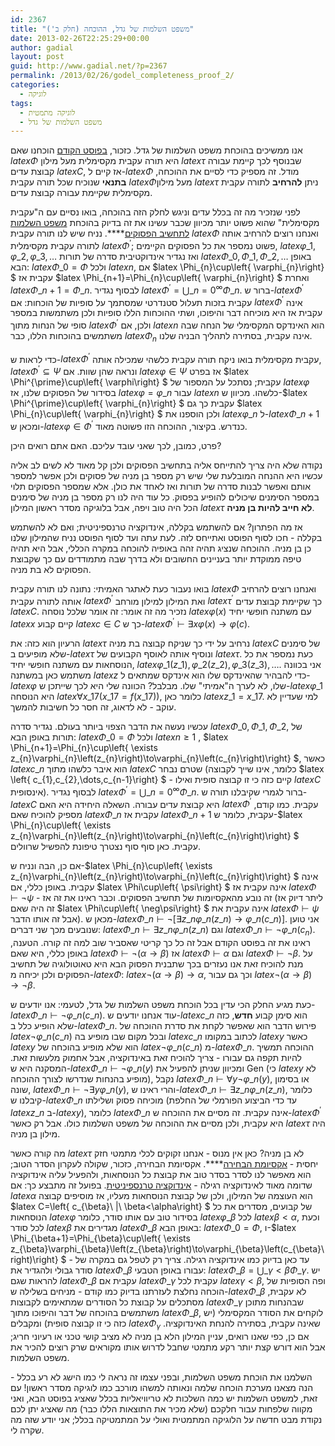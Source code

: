 ```yaml
---
id: 2367
title: "משפט השלמות של גדל, ההוכחה (חלק ב')"
date: 2013-02-26T22:25:29+00:00
author: gadial
layout: post
guid: http://www.gadial.net/?p=2367
permalink: /2013/02/26/godel_completeness_proof_2/
categories:
  - לוגיקה
tags:
  - לוגיקה מתמטית
  - משפט השלמות של גדל
---
```

אנו ממשיכים בהוכחת משפט השלמות של גדל. כזכור, [בפוסט הקודם](http://www.gadial.net/2013/02/25/godel_completeness_proof_1/) הוכחנו שאם $latex \Phi$ היא תורה עקבית מקסימלית מעל מילון $latex \tau$ שבנוסף לכך קיימת עבורה קבוצת עדים $latex C$, אז קיים ל-$latex \Phi$ מודל. זה מספיק כדי לסיים את ההוכחה, **בתנאי** שנוכיח שכל תורה עקבית $latex \Phi$מעל מילון $latex \tau$ ניתן **להרחיב** לתורה עקבית מקסימלית שקיימת עבורה קבוצת עדים.

לפני שנזכיר מה זה בכלל עדים וניגש לחלק הזה בהוכחה, בואו נסיים עם ה"עקבית מקסימלית" שהוא פשוט יותר מכיוון שכבר עשינו את זה בדיוק בהוכחת [משפט השלמות לתחשיב הפסוקים](http://www.gadial.net/2012/04/08/propositional_calculus_completeness/)****. נניח שיש לנו תורה עקבית $latex \Phi$ ואנחנו רוצים להרחיב אותה לתורה עקבית מקסימלית $latex \Phi^{\prime}$; פשוט נמספר את כל הפסוקים הקיימים, $latex \varphi\_{1},\varphi\_{2},\varphi\_{3},\dots$ ואז נגדיר אינדוקטיבית סדרה של תורות $latex \Phi\_{0},\Phi\_{1},\Phi\_{2},\dots$ באופן הבא: $latex \Phi\_{0}=\Phi$ ולכל $latex n$, אם $latex \Phi\_{n}\cup\left\{ \varphi\_{n}\right\} $ עקבית אז $latex \Phi\_{n+1}=\Phi\_{n}\cup\left\{ \varphi\_{n}\right\} $ ואחרת $latex \Phi\_{n+1}=\Phi\_{n}$. לבסוף נגדיר $latex \Phi^{\prime}=\bigcup\_{n=0}^{\infty}\Phi\_{n}$. ברור ש-$latex \Phi^{\prime}$ עקבית בזכות תעלול סטנדרטי שמסתמך על סופיות של הוכחות: אם $latex \Phi^{\prime}$ אינה עקבית אז היא מוכיחה דבר והיפוכו, ושתי ההוכחות הללו סופיות ולכן משתמשות במספר סופי של הנחות מתוך $latex \Phi^{\prime}$ ולכן, אם $latex n$ הוא האינדקס המקסימלי של הנחה שבה משתמשים בהוכחות הללו, כבר $latex \Phi_{n}$ אינה עקבית, בסתירה לתהליך הבניה שלנו.

כדי לראות ש-$latex \Phi^{\prime}$ עקבית מקסימלית בואו ניקח תורה עקבית כלשהי שמכילה אותה, $latex \Phi^{\prime}\subseteq\Psi$ ונראה שהן שוות. אם $latex \varphi\in\Psi$ אז בפרט $latex \Phi^{\prime}\cup\left\{ \varphi\right\} $ עקבית; נסתכל על המספור של $latex \varphi$ בסידור של הפסוקים שלנו, אז $latex \varphi=\varphi\_{n}$ עבור $latex n$ כלשהו. מכיוון ש-$latex \Phi^{\prime}\cup\left\{ \varphi\_{n}\right\} $ עקבית כך גם $latex \Phi\_{n}\cup\left\{ \varphi\_{n}\right\} $ ולכן הוספנו את $latex \varphi\_{n}$ ל-$latex \Phi\_{n+1}$ ומכאן ש-$latex \varphi\in\Phi^{\prime}$ כנדרש. בקיצור, ההוכחה הזו פשוטה מאוד.

פרט, כמובן, לכך שאני עובד עליכם. האם אתם רואים היכן?

נקודה שלא היה צריך להתייחס אליה בתחשיב הפסוקים ולכן קל מאוד לא לשים לב אליה עכשיו היא ההנחה המובלעת שלי שיש רק מספר בן מניה של פסוקים ולכן אפשר למספר אותם ואפשר לבנות סדרה של תורות ואז לאחד את כולן. אלא שמספר הפסוקים תלוי במספר הסימנים שיכולים להופיע בפסוק. כל עוד היה לנו רק מספר בן מניה של סימנים הכל היה טוב ויפה, אבל בלוגיקה מסדר ראשון המילון $latex \tau$ **לא חייב להיות בן מניה**.

אז מה הפתרון? אם להשתמש בקללה, אינדוקציה טרנספיניטית; ואם לא להשתמש בקללה - חכו לסוף הפוסט ואתייחס לזה. לעת עתה ועד לסוף הפוסט נניח שהמילון שלנו כן בן מניה. ההוכחה שנציג תהיה זהה באופיה להוכחה במקרה הכללי, אבל היא תהיה טיפה ממוקדת יותר בעניינים החשובים ולא בדרך שבה מתמודדים עם כך שקבוצת הפסוקים לא בת מניה.

בואו נעבור כעת לאתגר האמיתי: נתונה לנו תורה עקבית $latex \Phi$ ואנחנו רוצים להרחיב אותה לתורה עקבית $latex \Phi^{\prime}$ ואת המילון למילון מורחב $latex \tau^{\prime}$ כך שקיימת קבוצת עדים $latex C$. נזכיר מה זה אומר: זה אומר שלכל נוסחה $latex \varphi\left(x\right)$ עם משתנה חופשי יחיד $latex x$ קיים קבוע $latex c\in C$ כך ש-$latex \Phi^{\prime}\vdash\exists x\varphi\left(x\right)\to\varphi\left(c\right)$.

הרעיון הוא כזה: את $latex \tau$ נרחיב על ידי כך שניקח קבוצה בת מניה $latex C$ של סימנים שלא מופיעים ב-$latex \tau$ ונוסיף אותה לאוסף הקבועים של $latex \tau$. כעת נמספר את כל הנוסחאות עם משתנה חופשי יחיד, $latex \varphi\_{1}\left(z\_{1}\right),\varphi\_{2}\left(z\_{2}\right),\varphi\_{3}\left(z\_{3}\right),\dots$. אני בכוונה משתמש כאן במשתנה $latex z$ כדי להבהיר שהאינדקס שלו הוא אינדקס שמתאים ל-$latex \varphi$ שלו, לא לערך ה"אמיתי" שלו. מבלבל? הכוונה שלי היא לכך שייתכן ש-$latex \varphi\_{1}$ היא הנוסחה $latex \forall x\_{17}\left(x\_{17}=f\left(x\_{17}\right)\right)$, כלומר כאן $latex z\_{1}=x\_{17}$. למי שעדיין לא עוקב - לא לדאוג, זה חסר כל חשיבות להמשך.

עכשיו נעשה את הדבר הצפוי ביותר בעולם. נגדיר סדרה $latex \Phi\_{0},\Phi\_{1},\Phi\_{2},$ של תורות באופן הבא: $latex \Phi\_{0}=\Phi$ ולכל $latex n\ge1$ , $latex \Phi\_{n+1}=\Phi\_{n}\cup\left\{ \exists z\_{n}\varphi\_{n}\left(z\_{n}\right)\to\varphi\_{n}\left(c\_{n}\right)\right\} $, כאשר $latex c\_{n}$ הוא איבר כלשהו מתוך $latex C$ שטרם נבחר (כלומר, אינו שייך לקבוצה $latex \left\{ c\_{1},c\_{2},\dots,c\_{n-1}\right\} $ - קיים כזה כי זו קבוצה סופית ואילו $latex C$ אינסופית). לבסוף נגדיר $latex \Phi^{\prime}=\bigcup\_{n=0}^{\infty}\Phi\_{n}$. ברור לגמרי שקיבלנו תורה ש-$latex C$ היא קבוצת עדים עבורה. השאלה היחידה היא האם $latex \Phi^{\prime}$ עקבית. כמו קודם, מספיק להוכיח שאם $latex \Phi\_{n}$ עקבית אז $latex \Phi\_{n+1}$ עקבית, כלומר ש-$latex \Phi\_{n}\cup\left\{ \exists z\_{n}\varphi\_{n}\left(z\_{n}\right)\to\varphi\_{n}\left(c_{n}\right)\right\} $ עקבית. כאן סוף סוף נצטרך טיפונת להפשיל שרוולים.

אם כן, הבה ונניח ש-$latex \Phi\_{n}\cup\left\{ \exists z\_{n}\varphi\_{n}\left(z\_{n}\right)\to\varphi\_{n}\left(c\_{n}\right)\right\} $ אינה עקבית. באופן כללי, אם $latex \Phi\cup\left\{ \psi\right\} $ אינה עקבית אז $latex \Phi\vdash\neg\psi$ - זה נובע מהאקסיומות של תחשיב הפסוקים. וכבר ראינו את זה אז (ליתר דיוק אז זה היה שאם $latex \Phi\cup\left\{ \neg\psi\right\} $ אינה עקבית את $latex \Phi\vdash\psi$ אבל זה אותו הדבר). מכאן ש-$latex \Phi\_{n}\vdash\neg\left[\exists z\_{n}\varphi\_{n}\left(z\_{n}\right)\to\varphi\_{n}\left(c\_{n}\right)\right]$. אני טוען שנובעים מכך שני דברים: $latex \Phi\_{n}\vdash\exists z\_{n}\varphi\_{n}\left(z\_{n}\right)$ וגם $latex \Phi\_{n}\vdash\neg\varphi\_{n}\left(c_{n}\right)$. ראינו את זה בפוסט הקודם אבל זה כל כך קריטי שאסביר שוב למה זה קורה. הטענה, באופן כללי, היא שאם $latex \Phi\vdash\neg\left(\alpha\to\beta\right)$ אז $latex \Phi\vdash\alpha$ וגם $latex \Phi\vdash\neg\beta$. על מנת להוכיח זאת אנו נעזרים בכך שתבנית הפסוק הבא היא טאוטולוגיה של תחשיב הפסוקים ולכן יכיחה מ-$latex \Phi$: $latex \neg\left(\alpha\to\beta\right)\to\alpha$, וכך גם עבור $latex \neg\left(\alpha\to\beta\right)\to\neg\beta$.

כעת מגיע החלק הכי עדין בכל הוכחת משפט השלמות של גדל, לטעמי: אנו יודעים ש-$latex \Phi\_{n}\vdash\neg\varphi\_{n}\left(c\_{n}\right)$. עוד אנחנו יודעים ש-$latex c\_{n}$ הוא סימן קבוע **חדש**, כזה שלא הופיע כלל ב-$latex \Phi\_{n}$. פירוש הדבר הוא שאפשר לקחת את סדרת ההוכחה של $latex \neg\varphi\_{n}\left(c\_{n}\right)$ ובכל מקום שבו מופיע בה $latex c\_{n}$ לכתוב במקומו $latex y$ כאשר $latex y$ הוא שלא מופיע בהוכחה של $latex \neg\varphi\_{n}\left(c\_{n}\right)$ מ-$latex \Phi\_{n}$. ההוכחה תמשיך להיות תקפה גם עבורו - צריך להוכיח זאת באינדוקציה, אבל אחמוק מלעשות זאת. המסקנה היא ש-$latex \Phi\_{n}\vdash\neg\varphi\_{n}\left(y\right)$ ומכיוון שניתן להפעיל את Gen (כי $latex y$ לא מופיע בהנחות שנדרשו לצורך ההוכחה), נקבל $latex \Phi\_{n}\vdash\forall y\neg\varphi\_{n}\left(y\right)$, או בסימון שונה, $latex \Phi\_{n}\vdash\neg\exists y\varphi\_{n}\left(y\right)$, והרי ראינו ש-$latex \Phi\_{n}\vdash\exists z\_{n}\varphi\_{n}\left(z\_{n}\right)$, כלומר קיבלנו ש-$latex \Phi\_{n}$ מוכיחה פסוק ושלילתו (עד כדי הביצוע הפורמלי של החלפת $latex z\_{n}$ ב-$latex y$), כלומר $latex \Phi\_{n}$ אינה עקבית. זה מסיים את ההוכחה ש-$latex \Phi^{\prime}$ היא עקבית, ולכן מסיים את ההוכחה של משפט השלמות כולו. אבל רק כאשר $latex \tau$ היה מילון בן מניה.

מה קורה כאשר $latex \tau$ לא בן מניה? כאן אין מנוס - אנחנו זקוקים לכלי מתמטי חזק יחסית - [אקסיומת הבחירה](http://www.gadial.net/2012/06/04/choice_order_zorn/)****. אקסיומת הבחירה, כזכור, שקולה לעקרון הסדר הטוב; הוא מאפשר לנו לסדר בסדר טוב את קבוצת כל הנוסחאות, ולהפעיל עליה אינדוקציה שדומה מאוד לאינדוקציה רגילה - [אינדוקציה טרנספיניטית](http://www.gadial.net/2011/05/25/ordinals_overview/). בפועל זה מתבצע כך: אם $latex \alpha$ הוא העוצמה של המילון, ולכן של קבוצת הנוסחאות מעליו, אז מוסיפים קבוצה $latex C=\left\{ c\_{\beta}\ |\ \beta<\alpha\right\} $ של קבועים, מסדרים את כל הנוסחאות $latex \varphi$ בסידור טוב עם אותו סודר, כלומר $latex \varphi\_{\beta}$ לכל $latex \beta<\alpha$, וכעת לכל סודר $latex \beta$ מגדירים את $latex \Phi\_{\beta}$ באופן הבא: $latex \Phi\_{0}=\Phi$, ו-$latex \Phi\_{\beta+1}=\Phi\_{\beta}\cup\left\{ \exists z\_{\beta}\varphi\_{\beta}\left(z\_{\beta}\right)\to\varphi\_{\beta}\left(c\_{\beta}\right)\right\} $ - עד כאן בדיוק כמו אינדוקציה רגילה. צריך רק לטפל גם במקרה של סודר גבולי ולהגדיר את $latex \Phi\_{\beta}$ עבורו באופן הטבעי: $latex \Phi\_{\beta}=\bigcup\_{\gamma<\beta}\Phi\_{\gamma}$. יש להראות שגם $latex \Phi\_{\beta}$ עקבית אם $latex \Phi\_{\gamma}$ עקבית לכל $latex \gamma<\beta$, ופה הסופיות של הוכחה נחלצת לעזרתנו בדיוק כמו קודם - מניחים בשלילה ש-$latex \Phi\_{\beta}$ לא עקבית, מסתכלים על קבוצת כל הסודרים שמתאימים לקבוצות $latex \Phi\_{\gamma}$ שבהנחות מתוכן משתמשים בהוכחה של דבר והיפוכו מתוך $latex \Phi\_{\beta}$, לוקחים את הסודר המקסימלי (יש כזה כי זו קבוצה סופית) ומקבלים $latex \Phi_{\gamma}$ שאינה עקבית, בסתירה להנחת האינדוקציה. אם כן, כפי שאנו רואים, עניין המילון הלא בן מניה לא מציב קושי טכני או רעיוני חריג; אבל הוא דורש קצת יותר רקע מתמטי שחבל לדרוש אותו מקוראים שרק רוצים להכיר את משפט השלמות.

השלמנו את הוכחת משפט השלמות, ובפני עצמו זה נראה לי כמו הישג לא רע בכלל - הנה מצאנו מערכת הוכחה שלמה ונאותה למשהו מורכב כמו לוגיקה מסדר ראשון! עם זאת, למשפט השלמות יש כמה השלכות לא טריוויאליות בכלל שאציג בפוסט הבא, ואני מקווה שלפחות עבור חלקכם (שלא מכיר את התוצאות הללו כבר) מה שאציג יתן לכם נקודת מבט חדשה על הלוגיקה המתמטית ואולי על המתמטיקה בכלל; אני יודע שזה מה שקרה לי.